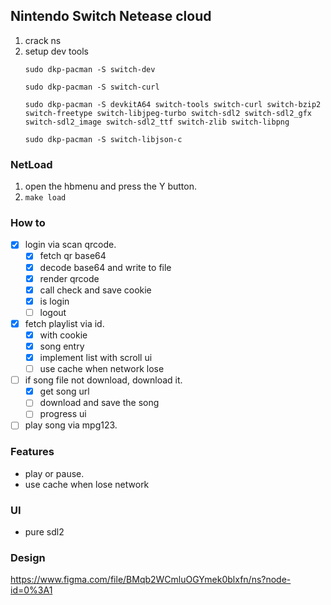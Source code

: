 ## Nintendo Switch Netease cloud
1. crack ns
2. setup dev tools
    ```
    sudo dkp-pacman -S switch-dev

    sudo dkp-pacman -S switch-curl

    sudo dkp-pacman -S devkitA64 switch-tools switch-curl switch-bzip2 switch-freetype switch-libjpeg-turbo switch-sdl2 switch-sdl2_gfx switch-sdl2_image switch-sdl2_ttf switch-zlib switch-libpng

    sudo dkp-pacman -S switch-libjson-c
    ```
### NetLoad
1. open the hbmenu and press the Y button.
2. ```make load```
### How to
- [x] login via scan qrcode.
  - [x] fetch qr base64
  - [x] decode base64 and write to file
  - [x] render qrcode
  - [x] call check and save cookie
  - [x] is login
  - [ ] logout

- [x] fetch playlist via id.
  - [x] with cookie
  - [x] song entry
  - [x] implement list with scroll ui
  - [ ] use cache when network lose
- [ ] if song file not download, download it. 
  - [x] get song url
  - [ ] download and save the song
  - [ ] progress ui
- [ ] play song via mpg123.

### Features
- play or pause.
- use cache when lose network

### UI
- pure sdl2

### Design
https://www.figma.com/file/BMqb2WCmluOGYmek0blxfn/ns?node-id=0%3A1
